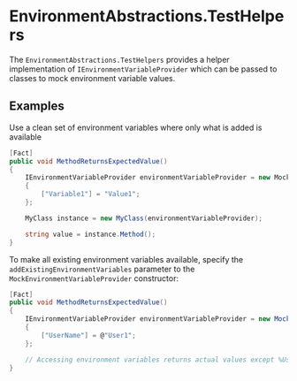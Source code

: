 # EnvironmentAbstractions.TestHelpers

The `EnvironmentAbstractions.TestHelpers` provides a helper implementation of `IEnvironmentVariableProvider` which can be passed to classes to mock environment variable values.

## Examples

Use a clean set of environment variables where only what is added is available
```c#
[Fact]
public void MethodReturnsExpectedValue()
{
    IEnvironmentVariableProvider environmentVariableProvider = new MockEnvironmentVariableProvider
    {
        ["Variable1"] = "Value1";
    };

    MyClass instance = new MyClass(environmentVariableProvider);

    string value = instance.Method();
}
```

To make all existing environment variables available, specify the `addExistingEnvironmentVariables` parameter to the `MockEnvironmentVariableProvider` constructor:
```c#
[Fact]
public void MethodReturnsExpectedValue()
{
    IEnvironmentVariableProvider environmentVariableProvider = new MockEnvironmentVariableProvider(addExistingEnvironmentVariables: true)
    {
        ["UserName"] = @"User1";
    };

    // Accessing environment variables returns actual values except %UserName% has been changed for just this test
}
```